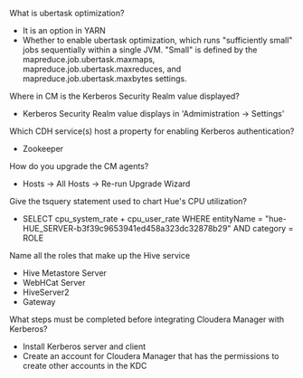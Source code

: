 What is ubertask optimization?

- It is an option in YARN 
- Whether to enable ubertask optimization, which runs "sufficiently small" jobs sequentially within a single JVM. "Small" is defined by the mapreduce.job.ubertask.maxmaps, mapreduce.job.ubertask.maxreduces, and mapreduce.job.ubertask.maxbytes settings.

Where in CM is the Kerberos Security Realm value displayed?

- Kerberos Security Realm value displays in 'Admimistration -> Settings'

Which CDH service(s) host a property for enabling Kerberos authentication?

- Zookeeper

How do you upgrade the CM agents?

- Hosts -> All Hosts -> Re-run Upgrade Wizard

Give the tsquery statement used to chart Hue's CPU utilization?

- SELECT cpu_system_rate + cpu_user_rate WHERE entityName = "hue-HUE_SERVER-b3f39c9653941ed458a323dc32878b29" AND category = ROLE

Name all the roles that make up the Hive service

- Hive Metastore Server
- WebHCat Server
- HiveServer2 
- Gateway
 

What steps must be completed before integrating Cloudera Manager with Kerberos?

- Install Kerberos server and client
- Create an account for Cloudera Manager that has the permissions to create other accounts in the KDC